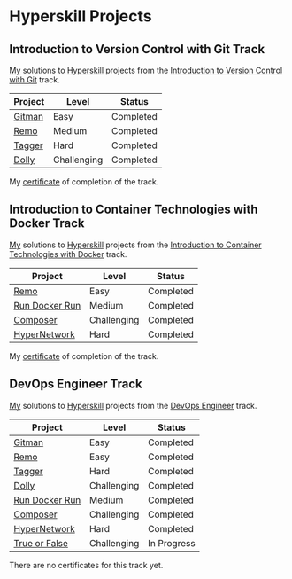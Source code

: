 # Hyperskill Projects

## Introduction to Version Control with Git Track

[My](https://hyperskill.org/profile/7889902) solutions to [Hyperskill](https://hyperskill.org) projects from the [Introduction to Version Control with Git](https://hyperskill.org/tracks/48) track.

| Project               | Level       | Status    |
| --------------------- | ----------- | --------- |
| [Gitman](./01_gitman) | Easy        | Completed |
| [Remo](./02_remo)     | Medium      | Completed |
| [Tagger](./03_tagger) | Hard        | Completed |
| [Dolly](./04_dolly)   | Challenging | Completed |

My [certificate](https://hyperskill.org/certificates/077a5c98-8f79-42eb-b6b8-61dc6ddfb6b7.pdf) of completion of the track.

## Introduction to Container Technologies with Docker Track

[My](https://hyperskill.org/profile/7889902) solutions to [Hyperskill](https://hyperskill.org) projects from the [Introduction to Container Technologies with Docker](https://hyperskill.org/tracks/64) track.

| Project                               | Level       | Status    |
| ------------------------------------- | ----------- | --------- |
| [Remo](./02_remo)                     | Easy        | Completed |
| [Run Docker Run](./05_run_docker_run) | Medium      | Completed |
| [Composer](./06_composer)             | Challenging | Completed |
| [HyperNetwork](./07_hyper_network)    | Hard        | Completed |

My [certificate](https://hyperskill.org/certificates/d4607126-b3c3-4723-a849-239e03a77a5d.pdf) of completion of the track.

## DevOps Engineer Track

[My](https://hyperskill.org/profile/7889902) solutions to [Hyperskill](https://hyperskill.org) projects from the [DevOps Engineer](https://hyperskill.org/tracks/80) track.

| Project                               | Level       | Status      |
| ------------------------------------- | ----------- | ----------- |
| [Gitman](./01_gitman)                 | Easy        | Completed   |
| [Remo](./02_remo)                     | Easy        | Completed   |
| [Tagger](./03_tagger)                 | Hard        | Completed   |
| [Dolly](./04_dolly)                   | Challenging | Completed   |
| [Run Docker Run](./05_run_docker_run) | Medium      | Completed   |
| [Composer](./06_composer)             | Challenging | Completed   |
| [HyperNetwork](./07_hyper_network)    | Hard        | Completed   |
| [True or False](./08_true_or_false)   | Challenging | In Progress |

There are no certificates for this track yet.

